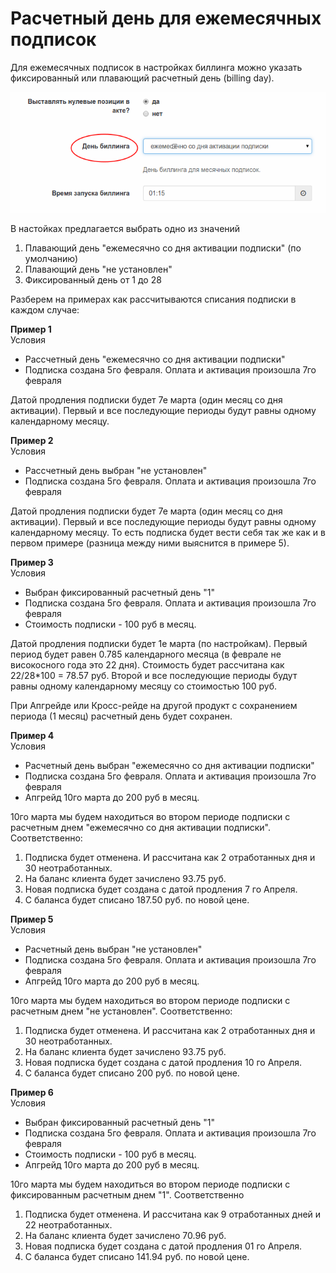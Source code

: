 # Расчетный день для ежемесячных подписок

Для ежемесячных подписок в настройках биллинга можно указать фиксированный или плавающий расчетный день (billing day). 

![](billing_day_1.png)

В настойках предлагается выбрать одно из значений

1. Плавающий день "ежемесячно со дня активации подписки" (по умолчанию)
2. Плавающий день "не установлен"
3. Фиксированный день от 1 до 28

Разберем на примерах как рассчитываются списания подписки в каждом случае:

**Пример 1**  
Условия
- Рассчетный день "ежемесячно со дня активации подписки"
- Подписка создана 5го февраля. Оплата и активация произошла 7го февраля

Датой продления подписки будет 7е марта (один месяц со дня активации). Первый и все последующие периоды будут равны одному календарному месяцу.

**Пример 2**  
Условия
- Рассчетный день выбран "не установлен"
- Подписка создана 5го февраля. Оплата и активация произошла 7го февраля

Датой продления подписки будет 7е марта (один месяц со дня активации). Первый и все последующие периоды будут равны одному календарному месяцу. То есть подписка будет вести себя так же как и в первом примере (разница между ними выяснится в примере 5).

**Пример 3**  
Условия
- Выбран фиксированный расчетный день "1"
- Подписка создана 5го февраля. Оплата и активация произошла 7го февраля
- Стоимость подписки - 100 руб в месяц.

Датой продления подписки будет 1е марта (по настройкам). Первый период будет равен 0.785 календарного месяца (в феврале не високосного года это 22 дня). Стоимость будет рассчитана как 22/28*100 = 78.57 руб. 
Второй и все последующие периоды будут равны одному календарному месяцу со стоимостью 100 руб. 

При Апгрейде или Кросс-рейде на другой продукт с сохранением периода (1 месяц) расчетный день будет сохранен.


**Пример 4**  
Условия
- Расчетный день выбран "ежемесячно со дня активации подписки"
- Подписка создана 5го февраля. Оплата и активация произошла 7го февраля
- Апгрейд 10го марта до 200 руб в месяц.

10го марта мы будем находиться во втором периоде подписки с расчетным днем "ежемесячно со дня активации подписки". Соответственно:
1. Подписка будет отменена. И рассчитана как 2 отработанных дня и 30 неотработанных.
2. На баланс клиента будет зачислено 93.75 руб.
3. Новая подписка будет создана с датой продления 7 го Апреля.
4. С баланса будет списано 187.50 руб. по новой цене.

**Пример 5**  
Условия
- Расчетный день выбран "не установлен"
- Подписка создана 5го февраля. Оплата и активация произошла 7го февраля
- Апгрейд 10го марта до 200 руб в месяц.

10го марта мы будем находиться во втором периоде подписки с расчетным днем "не установлен". Соответственно:
1. Подписка будет отменена. И рассчитана как 2 отработанных дня и 30 неотработанных.
2. На баланс клиента будет зачислено 93.75 руб.
3. Новая подписка будет создана с датой продления 10 го Апреля.
4. С баланса будет списано 200 руб. по новой цене.


**Пример 6**  
Условия
- Выбран фиксированный расчетный день "1"
- Подписка создана 5го февраля. Оплата и активация произошла 7го февраля
- Стоимость подписки - 100 руб в месяц.
- Апгрейд 10го марта до 200 руб в месяц.

10го марта мы будем находиться во втором периоде подписки с фиксированным расчетным днем "1". Соответственно 
1. Подписка будет отменена. И рассчитана как 9 отработанных дней и 22 неотработанных.
2. На баланс клиента будет зачислено 70.96 руб.
3. Новая подписка будет создана с датой продления 01 го Апреля.
4. С баланса будет списано 141.94 руб. по новой цене.

